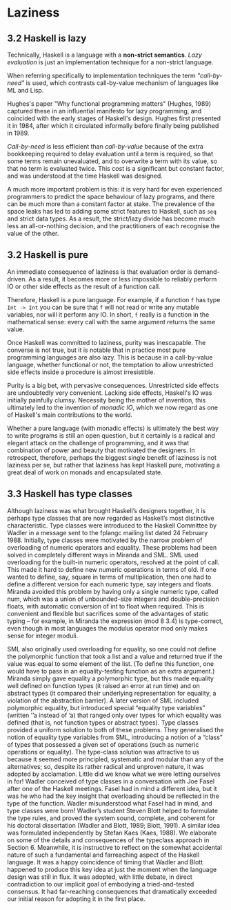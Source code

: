 # Laziness

## 3.2 Haskell is lazy

Technically, Haskell is a language with a **non-strict semantics**. *Lazy evaluation* is just an implementation technique for a non-strict language.

When referring specifically to implementation techniques the term *"call-by-need"* is used, which contrasts call-by-value mechanism of languages like ML and Lisp.

Hughes's paper "Why functional programming matters" (Hughes, 1989) captured these in an influential manifesto for lazy programming, and coincided with the early stages of Haskell's design. Hughes first presented it in 1984, after which it circulated informally before finally being published in 1989.

*Call-by-need* is less efficient than *call-by-value* because of the extra bookkeeping required to delay evaluation until a term is required, so that some terms remain unevaluated, and to overwrite a term with its value, so that no term is evaluated twice. This cost is a significant but constant factor, and was understood at the time Haskell was designed.

A much more important problem is this: it is very hard for even experienced programmers to predict the space behaviour of lazy programs, and there can be much more than a constant factor at stake. The prevalence of the space leaks has led to adding some strict features to Haskell, such as `seq` and strict data types. As a result, the strict/lazy divide has become much less an all-or-nothing decision, and the practitioners of each recognise the value of the other.

## 3.2 Haskell is pure

An immediate consequence of laziness is that evaluation order is demand-driven. As a result, it becomes more or less impossible to reliably perform IO or other side effects as the result of a function call.

Therefore, Haskell is a pure language. For example, if a function `f` has type `Int -> Int` you can be sure that `f` will not read or write any mutable variables, nor will it perform any IO. In short, `f` really is a function in the mathematical sense: every call with the same argument returns the same value.

Once Haskell was committed to laziness, purity was inescapable. The converse is not true, but it is notable that in practice most pure programming languages are also lazy. This is because in a call-by-value language, whether functional or not, the temptation to allow unrestricted side effects inside a procedure is almost irresistible.

Purity is a big bet, with pervasive consequences. Unrestricted side effects are undoubtedly very convenient. Lacking side effects, Haskell's IO was initially painfully clumsy. Necessity being the mother of invention, this ultimately led to the invention of *monadic IO*, which we now regard as one of Haskell's main contributions to the world.

Whether a pure language (with monadic effects) is ultimately the best way to write programs is still an open question, but it certainly is a radical and elegant attack on the challenge of programming, and it was that combination of power and beauty that motivated the designers. In retrospect, therefore, perhaps the biggest single benefit of laziness is not laziness per se, but rather that laziness has kept Haskell pure, motivating a great deal of work on monads and encapsulated state.


## 3.3 Haskell has type classes

Although laziness was what brought Haskell’s designers together, it
is perhaps type classes that are now regarded as Haskell’s most distinctive characteristic. Type classes were introduced to the Haskell
Committee by Wadler in a message sent to the fplangc mailing
list dated 24 February 1988.
Initially, type classes were motivated by the narrow problem of
overloading of numeric operators and equality. These problems had
been solved in completely different ways in Miranda and SML.
SML used overloading for the built-in numeric operators, resolved
at the point of call. This made it hard to define new numeric operations in terms of old. If one wanted to define, say, square in terms of
multiplication, then one had to define a different version for each
numeric type, say integers and floats. Miranda avoided this problem by having only a single numeric type, called num, which was a
union of unbounded-size integers and double-precision floats, with
automatic conversion of int to float when required. This is convenient and flexible but sacrifices some of the advantages of static
typing – for example, in Miranda the expression (mod 8 3.4) is
type-correct, even though in most languages the modulus operator
mod only makes sense for integer moduli.

SML also originally used overloading for equality, so one could not
define the polymorphic function that took a list and a value and returned true if the value was equal to some element of the list. (To
define this function, one would have to pass in an equality-testing
function as an extra argument.) Miranda simply gave equality a
polymorphic type, but this made equality well defined on function
types (it raised an error at run time) and on abstract types (it compared their underlying representation for equality, a violation of the
abstraction barrier). A later version of SML included polymorphic
equality, but introduced special “equality type variables” (written
’’a instead of ’a) that ranged only over types for which equality
was defined (that is, not function types or abstract types).
Type classes provided a uniform solution to both of these problems.
They generalised the notion of equality type variables from SML,
introducing a notion of a “class” of types that possessed a given set
of operations (such as numeric operations or equality).
The type-class solution was attractive to us because it seemed more
principled, systematic and modular than any of the alternatives; so,
despite its rather radical and unproven nature, it was adopted by
acclamation. Little did we know what we were letting ourselves in
for!
Wadler conceived of type classes in a conversation with Joe Fasel
after one of the Haskell meetings. Fasel had in mind a different
idea, but it was he who had the key insight that overloading should
be reflected in the type of the function. Wadler misunderstood what
Fasel had in mind, and type classes were born! Wadler’s student
Steven Blott helped to formulate the type rules, and proved the
system sound, complete, and coherent for his doctoral dissertation
(Wadler and Blott, 1989; Blott, 1991). A similar idea was formulated independently by Stefan Kaes (Kaes, 1988).
We elaborate on some of the details and consequences of the typeclass approach in Section 6. Meanwhile, it is instructive to reflect
on the somewhat accidental nature of such a fundamental and farreaching aspect of the Haskell language. It was a happy coincidence
of timing that Wadler and Blott happened to produce this key idea
at just the moment when the language design was still in flux.
It was adopted, with little debate, in direct contradiction to our
implicit goal of embodying a tried-and-tested consensus. It had
far-reaching consequences that dramatically exceeded our initial
reason for adopting it in the first place.
